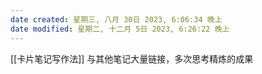 ```yaml
---
date created: 星期三, 八月 30日 2023, 6:06:34 晚上
date modified: 星期二, 十二月 5日 2023, 6:26:22 晚上
---
```

[[卡片笔记写作法]]
与其他笔记大量链接，多次思考精炼的成果
